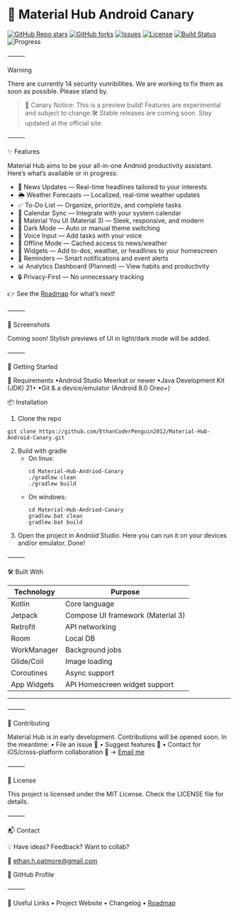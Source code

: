 
# 🧪 Material Hub Android Canary

[![GitHub Repo stars](https://img.shields.io/github/stars/EthanCoderPenguin2012/Material-Hub-Android-Canary?style=for-the-badge&color=blueviolet)](https://github.com/EthanCoderPenguin2012/Material-Hub-Android-Canary/stargazers)
[![GitHub forks](https://img.shields.io/github/forks/EthanCoderPenguin2012/Material-Hub-Android-Canary?style=for-the-badge&color=lightblue)](https://github.com/EthanCoderPenguin2012/Material-Hub-Android-Canary/network/members)
[![Issues](https://img.shields.io/github/issues/EthanCoderPenguin2012/Material-Hub-Android-Canary?style=for-the-badge&color=yellow)](https://github.com/EthanCoderPenguin2012/Material-Hub-Android-Canary/issues)
[![License](https://img.shields.io/github/license/EthanCoderPenguin2012/Material-Hub-Android-Canary?style=for-the-badge&color=brightgreen)](LICENSE)
[![Build Status](https://img.shields.io/github/actions/workflow/status/EthanCoderPenguin2012/Material-Hub-Android-Canary/android.yml?style=for-the-badge&label=Build&logo=android)](https://github.com/EthanCoderPenguin2012/Material-Hub-Android-Canary/actions)
![Progress](https://img.shields.io/badge/Status-Broken-red?style=for-the-badge&logo=target&logoColor=white)

⸻
>[!Warning]
> There are currently 14 security vunribilities. We are working to fix them as soon as possible. Please stand by.

> 🚨 Canary Notice: This is a preview build! Features are experimental and subject to change.🛠️ Stable releases are coming soon. Stay updated at the official site.

⸻

✨ Features

Material Hub aims to be your all-in-one Android productivity assistant. Here’s what’s available or in progress:
- 📰 News Updates — Real-time headlines tailored to your interests
- 🌦️ Weather Forecasts — Localized, real-time weather updates
- ✅ To-Do List — Organize, prioritize, and complete tasks
- 📅 Calendar Sync — Integrate with your system calendar
- 🎨 Material You UI (Material 3) — Sleek, responsive, and modern
- 🌙 Dark Mode — Auto or manual theme switching
- 🎤 Voice Input — Add tasks with your voice
- 📡 Offline Mode — Cached access to news/weather
- 🧩 Widgets — Add to-dos, weather, or headlines to your homescreen
- 🔔 Reminders — Smart notifications and event alerts
- 📊 Analytics Dashboard (Planned) — View habits and productivity
- 🔒 Privacy-First — No unnecessary tracking

👉 See the [Roadmap](.github/roadmap.md) for what’s next!

⸻

📸 Screenshots

Coming soon! Stylish previews of UI in light/dark mode will be added.

⸻

🚀 Getting Started

🧰 Requirements
	•Android Studio Meerkat or newer
	•Java Development Kit (JDK) 21+
	•Git & a device/emulator (Android 8.0 Oreo+)

📦 Installation
1. Clone the repo
```
git clone https://github.com/EthanCoderPenguin2012/Material-Hub-Android-Canary.git
```
2. Build with gradle
   - On linux:
     ```
     cd Material-Hub-Andriod-Canary
     ./gradlew clean
     ./gradlew build
     ```
   - On windows:
     ```
     cd Material-Hub-Andriod-Canary
     gradlew.bat clean
     gradlew.bat build
     ```
3. Open the project in Android Studio. Here you can run it on your devices and/or emulator. Done!

⸻

🛠️ Built With

|Technology | Purpose                          |
|-----------|----------------------------------|
|Kotlin     | Core language                    |
|Jetpack    | Compose UI framework (Material 3)|
|Retrofit   | API networking                   |
|Room       | Local DB                         |
|WorkManager| Background jobs                  |
|Glide/Coil | Image loading                    |
|Coroutines | Async support                    |
|App Widgets| API Homescreen widget support    |
---


⸻

🤝 Contributing

Material Hub is in early development. Contributions will be opened soon. In the meantime:
	•	File an issue 📮
	•	Suggest features 🧠
	•	Contact for iOS/cross-platform collaboration 🔁 → [Email me](mailto:ethan.h.patmore)

⸻

📜 License

This project is licensed under the MIT License.
Check the LICENSE file for details.

⸻

📬 Contact

💡 Have ideas? Feedback? Want to collab?

📧 ethan.h.patmore@gmail.com

🐙 GitHub Profile

⸻

🔗 Useful Links
	•	 Project Website
	•	 Changelog
	•	 [Roadmap](.github/roadmap.md)

